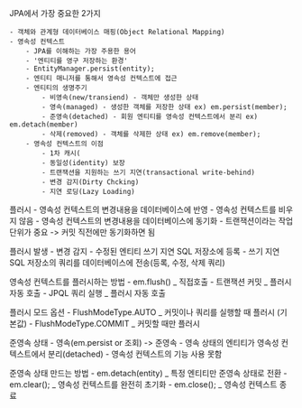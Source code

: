 JPA에서 가장 중요한 2가지

	- 객체와 관계형 데이터베이스 매핑(Object Relational Mapping)
	- 영속성 컨텍스트
		- JPA를 이해하는 가장 주용한 용어
		- '엔티티를 영구 저장하는 환경'
		- EntityManager.persist(entity);
		- 엔티티 매니저를 통해서 영속성 컨텍스트에 접근
		- 엔티티의 생명주기
			- 비영속(new/transiend) - 객체만 생성한 상태
			- 영속(managed) - 생성한 객체를 저장한 상태 ex) em.persist(member);
			- 준영속(detached) - 회원 엔티티를 영속성 컨텍스트에서 분리 ex) em.detach(member)
			- 삭제(removed) - 객체를 삭제한 상태 ex) em.remove(member);
		- 영속성 컨텍스트의 이점
			- 1차 캐시(
			- 동일성(identity) 보장
			- 트랜잭션을 지원하는 쓰기 지연(transactional write-behind)
			- 변경 감지(Dirty Chcking)
			- 지연 로딩(Lazy Loading)


플러시
	- 영속성 컨텍스트의 변경내용을 데이터베이스에 반영
	- 영속성 컨텍스트를 비우지 않음
	- 영속성 컨텍스트의 변경내용을 데이터베이스에 동기화
	- 트랜잭션이라는 작업 단위가 중요 -> 커밋 직전에만 동기화하면 됨

플러시 발생
	- 변경 감지
	- 수정된 엔티티 쓰기 지연 SQL 저장소에 등록
	- 쓰기 지연 SQL 저장소의 쿼리를 데이터베이스에 전송(등록, 수정, 삭제 쿼리)

영속성 컨텍스트를 플러시하는 방법
	- em.flush() _ 직접호출
	- 트랜잭션 커밋 _ 플러시 자동 호출
	- JPQL 쿼리 실행 _ 플러시 자동 호출

플러시 모드 옵션
	-  FlushModeType.AUTO _ 커밋이나 쿼리를 실행할 때 플러시 (기본값)
	- FlushModeType.COMMIT _ 커밋할 때만 플러시


준영속 상태
	- 영속(em.persist or 조회) -> 준영속
	- 영속 상태의 엔티티가 영속성 컨텍스트에서 분리(detached)
	- 영속성 컨텍스트의 기능 사용 못함

준영속 상태 만드는 방법
	- em.detach(entity) _ 특정 엔티티만 준영속 상태로 전환
	- em.clear(); _ 영속성 컨텍스트를 완전히 초기화
	- em.close(); _ 영속성 컨텍스트 종료

	